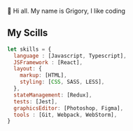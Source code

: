 👋 Hi all. My name is Grigory, I like coding

## My Scills
```javascript
let skills = {
  language : [Javascript, Typescript],
  JSFramework : [React],
  layout: {
    markup: [HTML],
    styling: [CSS, SASS, LESS],
  },
  stateManagement: [Redux],
  tests: [Jest],
  graphicsEditor: [Photoshop, Figma],
  tools : [Git, Webpack, WebStorm],
}
```

<!--
### Hi there 👋


**darvetra/darvetra** is a ✨ _special_ ✨ repository because its `README.md` (this file) appears on your GitHub profile.

Here are some ideas to get you started:

- 🔭 I’m currently working on ...
- 🌱 I’m currently learning ...
- 👯 I’m looking to collaborate on ...
- 🤔 I’m looking for help with ...
- 💬 Ask me about ...
- 📫 How to reach me: ...
- 😄 Pronouns: ...
- ⚡ Fun fact: ...
-->
